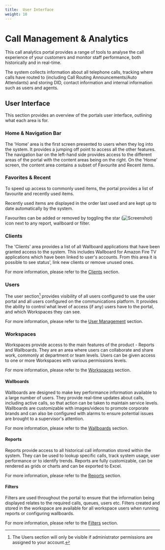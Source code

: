 ```yaml
---
title:  User Interface
weight: 10
---
```

# Call Management & Analytics

This call analytics portal provides a range of tools to analyse the call experience of your customers and monitor staff performance, 
both historically and in real-time.

The system collects information about all telephone calls, tracking where calls have routed to 
(including Call Routing Announcements/Auto Attendants) and storing DID, 
contact information and internal information such as users and agents.

## User Interface
This section provides an overview of the portals user interface, outlining what each area is for.

### Home & Navigation Bar
The 'Home' area is the first screen presented to users when they log into the system. It provides a jumping off point to access all the other features. 
The navigation bar on the left-hand side provides access to the different areas of the portal with the content areas being on the right.
On the 'Home' screen, the content area contains a subset of Favourite and Recent items.


### Favorites & Recent
To speed up access to commonly used items, the portal provides a list of favourite and recently used items. 

Recently used items are displayed in the order last used and are kept up to date automatically by the system.

Favourites can be added or removed by toggling the star (![Screenshot](/img/ic_grade_black_18dp.png)) icon next to any report, wallboard or filter.


### Clients
The 'Clients' area provides a list of all Wallboard applications that have been granted access to the system. This includes Wallboard for Amazon Fire TV applications which have been linked to user's accounts.
From this area it is possible to see status', link new clients or remove unused ones.

For more information, please refer to the [Clients](../../config/clients/) section.

 
### Users
The user section[^1] provides visibility of all users configured to use the user portal and all users configured on the communications platform.
It provides the ability to control what level of access (if any) users have to the portal, and which Workspaces they can see.

For more information, please refer to the [User Management](../../config/usermanagement/) section.

[^1]: The Users section will only be visible if administrator permissions are assigned to your account.

### Workspaces
Workspaces provide access to the main features of the product - Reports and Wallboards. They are an area where users can collaborate and share work, commonly at department or team levels.
Users can be given access to one or more Workspaces with various permissions levels. 

For more information, please refer to the [Workspaces](../../workspaces/) section.

#### Wallboards
Wallboards are designed to make key performance information available to a large number of users. They provide real-time updates about calls, including active calls, so that action can be taken to maintain service levels.
Wallboards are customizable with images/videos to promote corporate brands and can also be configured with alarms to ensure potential issues are brought to a supervisor's attention.

For more information, please refer to the [Wallboards](../../realtime/) section.

#### Reports
Reports provide access to all historical call information stored within the system. They can be used to lookup specific calls, track system usage, user performance or to identify trends. Reports are fully customizable, can be rendered as grids or charts and can be exported to Excel.

For more information, please refer to the [Reports](../../reports/) section.

#### Filters
Filters are used throughout the portal to ensure that the information being displayed relates to the required calls, queues, users etc. Filters created and stored in the workspace are available for all workspace users when running reports or configuring wallboards.

For more information, please refer to the [Filters](../../workspaces/filters/) section.
 